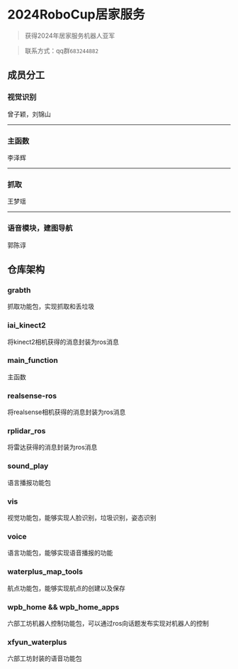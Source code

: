 # 2024RoboCup居家服务

> 获得2024年居家服务机器人亚军

> 联系方式：qq群`683244882`

## 成员分工

### 视觉识别

曾子颖，刘锦山

---

### 主函数

李泽辉

---

### 抓取

王梦瑶

---

### 语音模块，建图导航

郭陈谆

## 仓库架构

### grabth
抓取功能包，实现抓取和丢垃圾

### iai_kinect2
将kinect2相机获得的消息封装为ros消息

### main_function
主函数

### realsense-ros
将realsense相机获得的消息封装为ros消息

### rplidar_ros
将雷达获得的消息封装为ros消息

### sound_play
语言播报功能包

### vis
视觉功能包，能够实现人脸识别，垃圾识别，姿态识别

### voice
语言功能包，能够实现语音播报的功能

### waterplus_map_tools
航点功能包，能够实现航点的创建以及保存

### wpb_home && wpb_home_apps
六部工坊机器人控制功能包，可以通过ros向话题发布实现对机器人的控制

### xfyun_waterplus
六部工坊封装的语音功能包
